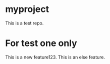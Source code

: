 # myproject
This is a test repo.
<h1>For test one only</h1>

This is a new feature123.
This is an else feature.

